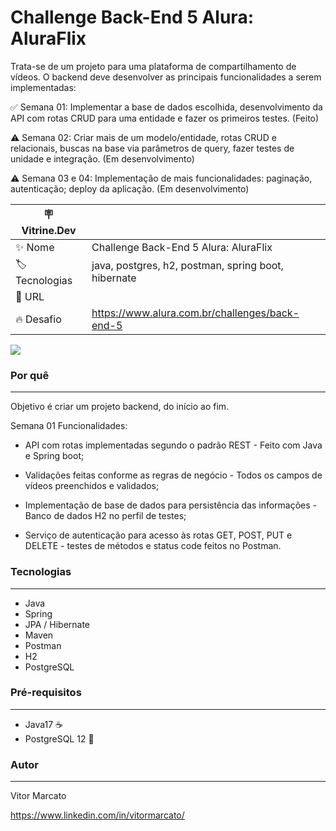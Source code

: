 # Challenge Back-End 5 Alura: AluraFlix

Trata-se de um projeto para uma plataforma de compartilhamento de vídeos. O backend deve desenvolver as principais funcionalidades a serem implementadas:

 :white_check_mark: Semana 01: Implementar a base de dados escolhida, desenvolvimento da API com rotas CRUD para uma entidade e fazer os primeiros testes. (Feito)

 :warning: Semana 02: Criar mais de um modelo/entidade, rotas CRUD e relacionais, buscas na base via parâmetros de query, fazer testes de unidade e integração. (Em desenvolvimento)

 :warning: Semana 03 e 04: Implementação de mais funcionalidades: paginação, autenticação; deploy da aplicação. (Em desenvolvimento)


| :placard: Vitrine.Dev |     |
| -------------  | --- |
| :sparkles: Nome        | Challenge Back-End 5 Alura: AluraFlix
| :label: Tecnologias | java, postgres, h2, postman, spring boot, hibernate
| :rocket: URL         | 
| :fire: Desafio     | https://www.alura.com.br/challenges/back-end-5

<img src="https://www.alura.com.br/artigos/assets/o-que-e-aluraflix/destaque-banner-aluraflix.jpg#vitrinedev">


### Por quê
---

Objetivo é criar um projeto backend, do início ao fim.

Semana 01 Funcionalidades:

 - API com rotas implementadas segundo o padrão REST - Feito com Java e Spring boot;

 - Validações feitas conforme as regras de negócio - Todos os campos de vídeos preenchidos e validados;

 - Implementação de base de dados para persistência das informações - Banco de dados H2 no perfil de testes;

 - Serviço de autenticação para acesso às rotas GET, POST, PUT e DELETE - testes de métodos e status code feitos no Postman. 


### Tecnologias
---

  - Java
  - Spring
  - JPA / Hibernate
  - Maven
  - Postman
  - H2
  - PostgreSQL


### Pré-requisitos
---

  - Java17 :coffee:
  - PostgreSQL 12 :elephant:
  
  

### Autor
---

Vitor Marcato

https://www.linkedin.com/in/vitormarcato/
